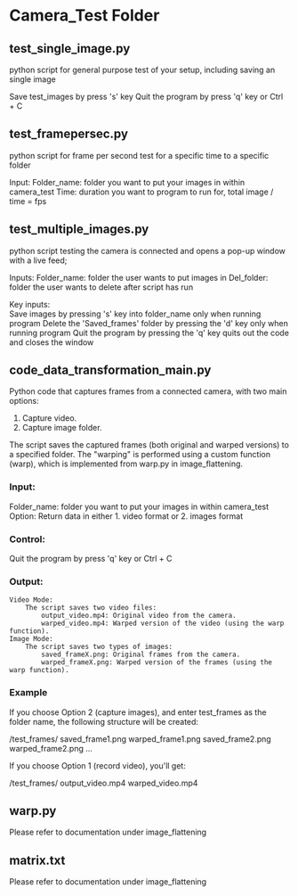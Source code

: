 # Camera_Test Folder

## test_single_image.py
python script for general purpose test of your setup, including saving an single image

Save test_images by press 's' key
Quit the program by press 'q' key or Ctrl + C

## test_framepersec.py
python script for frame per second test for a specific time to a specific folder

Input:
Folder_name: folder you want to put your images in within camera_test
Time: duration you want to program to run for, total image / time = fps

## test_multiple_images.py
python script testing the camera is connected and opens a pop-up window with a live feed;

Inputs: 
Folder_name: folder the user wants to put images in 
Del_folder: folder the user wants to delete after script has run 
 
Key inputs:   
Save images by pressing 's' key into folder_name only when running program
Delete the 'Saved_frames' folder by pressing the 'd' key only when running program
Quit the program by pressing the 'q' key quits out the code and closes the window 

## code_data_transformation_main.py
Python code that captures frames from a connected camera, with two main options:
   1.  Capture video.
   2.  Capture image folder.

The script saves the captured frames (both original and warped versions) to a specified folder. The "warping" is performed using a custom function (warp), which is implemented from warp.py in image_flattening.

### Input:
Folder_name: folder you want to put your images in within camera_test
Option: Return data in either 1. video format or 2. images format

### Control:
Quit the program by press 'q' key or Ctrl + C

### Output:
    Video Mode:
        The script saves two video files:
            output_video.mp4: Original video from the camera.
            warped_video.mp4: Warped version of the video (using the warp function).
    Image Mode:
        The script saves two types of images:
            saved_frameX.png: Original frames from the camera.
            warped_frameX.png: Warped version of the frames (using the warp function).

### Example

If you choose Option 2 (capture images), and enter test_frames as the folder name, the following structure will be created:

/test_frames/
    saved_frame1.png
    warped_frame1.png
    saved_frame2.png
    warped_frame2.png
    ...

If you choose Option 1 (record video), you'll get:

/test_frames/
    output_video.mp4
    warped_video.mp4

## warp.py 
Please refer to documentation under image_flattening

## matrix.txt
Please refer to documentation under image_flattening
